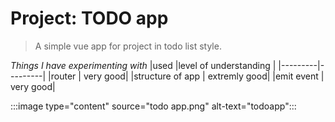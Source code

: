# Project: TODO app

> A simple vue app for project in todo list style.

_Things I have experimenting with_
|used |level of understanding |
|---------|---------|
|router | very good|
|structure of app | extremly good|
|emit event | very good|

:::image type="content" source="todo app.png" alt-text="todoapp":::
